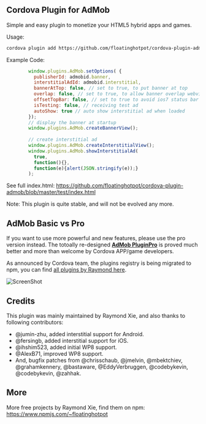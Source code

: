 ## Cordova Plugin for AdMob

Simple and easy plugin to monetize your HTML5 hybrid apps and games.

Usage:
```bash
cordova plugin add https://github.com/floatinghotpot/cordova-plugin-admob
```

Example Code:
```javascript
        window.plugins.AdMob.setOptions( {
          publisherId: admobid.banner,
          interstitialAdId: admobid.interstitial,
          bannerAtTop: false, // set to true, to put banner at top
          overlap: false, // set to true, to allow banner overlap webview
          offsetTopBar: false, // set to true to avoid ios7 status bar overlap
          isTesting: false, // receiving test ad
          autoShow: true // auto show interstitial ad when loaded
        });
        // display the banner at startup
        window.plugins.AdMob.createBannerView();
        
        // create interstitial ad
        window.plugins.AdMob.createInterstitialView();
        window.plugins.AdMob.showInterstitialAd(
          true, 
          function(){},
          function(e){alert(JSON.stringify(e));}
        );
```

See full index.html: https://github.com/floatinghotpot/cordova-plugin-admob/blob/master/test/index.html

Note: This plugin is quite stable, and will not be evolved any more. 

## AdMob Basic vs Pro

If you want to use more powerful and new features, please use the pro version instead. The totoally re-designed **[AdMob PluginPro](https://github.com/floatinghotpot/cordova-admob-pro)** is proved much better and more than welcome by Cordova APP/game developers. 

As announced by Cordova team, the plugins registry is being migrated to npm, you can find [all plugins by Raymond here](https://www.npmjs.com/~floatinghotpot).

![ScreenShot](https://github.com/floatinghotpot/cordova-plugin-admob/raw/master/docs/pro_vs_basic.png)

## Credits

This plugin was mainly maintained by Raymond Xie, and also thanks to following contributors:

* @jumin-zhu, added interstitial support for Android.
* @fersingb, added interstitial support for iOS.
* @ihshim523, added initial WP8 support.
* @AlexB71, improved WP8 support.
* And, bugfix patches from @chrisschaub, @jmelvin, @mbektchiev, @grahamkennery, @bastaware, @EddyVerbruggen, @codebykevin, @codebykevin, @zahhak.

## More

More free projects by Raymond Xie, find them on npm: 
https://www.npmjs.com/~floatinghotpot



